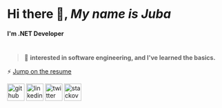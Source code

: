 # Hi there 👋, *My name is Juba*
#### I'm .NET Developer
#

> 🌱 **interested in software engineering, and I've learned the basics.**

⚡ [Jump on the resume](https://github.com/juba97/Resume)
  

[<img src='https://cdn2.iconfinder.com/data/icons/social-icons-33/128/Github-512.png' alt='github' height='40'>](https://github.com/Juba97)  [<img src='https://icons.veryicon.com/png/Internet%20%26%20Web/Simple%201/linkedin.png' alt='linkedin' height='40'>](https://www.linkedin.com/in/juba-koguashvili-0a2108a8/)  [<img src='https://seeklogo.com/images/T/twitter-logo-A84FE9258E-seeklogo.com.png' alt='twitter' height='40'>](https://twitter.com/jubakoguashvili)  [<img src='https://apifriends.com/wp-content/uploads/2018/04/stack-overflow-orange.png' alt='stackoverflow' height='40'>](https://stackoverflow.com/users/14513605/juba-koguashvili)  

  
 
  
 
